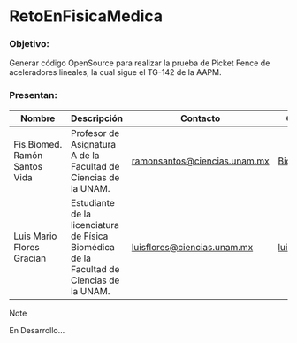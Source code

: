 # RetoEnFisicaMedica

### Objetivo: 
Generar código OpenSource para realizar la prueba de Picket Fence de aceleradores lineales, la cual sigue el TG-142 de la AAPM.

### Presentan:
 |Nombre| Descripción | Contacto | GitHub User |
 |---|---|---|---| 
 |Fis.Biomed. Ramón Santos Vida|Profesor de Asignatura A de la Facultad de Ciencias de la UNAM.| ramonsantos@ciencias.unam.mx |[BioPhysicistRam](https://github.com/BioPhysicistRam)|
 |Luis Mario Flores Gracian |  Estudiante de la licenciatura de Física Biomédica de la Facultad de Ciencias de la UNAM. | luisflores@ciencias.unam.mx |[luismf97](https://github.com/luismf97)|

 > [!NOTE]
> En Desarrollo...